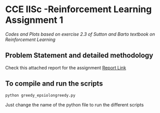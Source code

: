 # CCE IISc -Reinforcement Learning  Assignment 1

_Codes and Plots based on exercise 2.3 of Sutton and Barto textbook on Reinforcement Learning_

## Problem Statement and detailed methodology 
Check this attached report for the assignment [Report Link](https://docs.google.com/document/d/1pdw7gj7jTcxwmxaqrguJaukf_C69JMX-a51foC-ertU/edit?usp=sharing)

## To compile and run the scripts 
```
python greedy_epsiolongreedy.py 

```

Just change the name of the python file to run the different scripts
